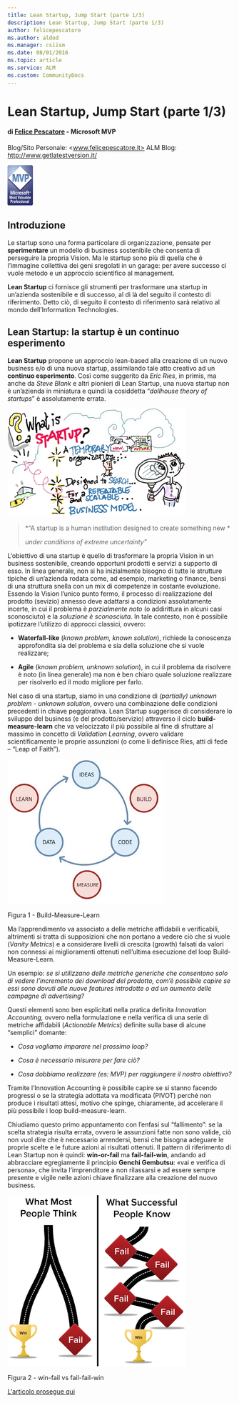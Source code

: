 ```yaml
---
title: Lean Startup, Jump Start (parte 1/3)
description: Lean Startup, Jump Start (parte 1/3)
author: felicepescatore
ms.author: aldod
ms.manager: csiism
ms.date: 08/01/2016
ms.topic: article
ms.service: ALM
ms.custom: CommunityDocs
---
```


# Lean Startup, Jump Start (parte 1/3)


#### di [Felice Pescatore](https://mvp.microsoft.com/it-it/mvp/Felice%20%20Pescatore-5001016) - Microsoft MVP
Blog/Sito Personale: <www.felicepescatore.it>
ALM Blog: <http://www.getlatestversion.it/>

![](img/MVPLogo.png)

Introduzione
------------

Le startup sono una forma particolare di organizzazione, pensate per
**sperimentare** un modello di business sostenibile che consenta di
perseguire la propria Vision. Ma le startup sono più di quella che è
l’immagine collettiva dei geni sregolati in un garage: per avere
successo ci vuole metodo e un approccio scientifico al management.

**Lean Startup** ci fornisce gli strumenti per trasformare una startup
in un’azienda sostenibile e di successo, al di là del seguito il
contesto di riferimento. Detto ciò, di seguito il contesto di
riferimento sarà relativo al mondo dell’Information Technologies.

Lean Startup: la startup è un continuo esperimento
--------------------------------------------------

**Lean Startup** propone un approccio lean-based alla creazione di un
nuovo business e/o di una nuova startup, assimilando tale atto creativo
ad un **continuo esperimento**. Così come suggerito da *Eric Ries*, in
primis, ma anche da *Steve Blank* e altri pionieri di Lean Startup, una
nuova startup non è un’azienda in miniatura e quindi la cosiddetta
“*dollhouse theory of startups*” è assolutamente errata.

![](./img/LeanStartupJumpStart1/image1.png)

> *“A startup is a human institution designed to create something new *
>
> *under conditions of extreme uncertainty”*

L’obiettivo di una startup è quello di trasformare la propria Vision in
un business sostenibile, creando opportuni prodotti e servizi a supporto
di esso. In linea generale, non si ha inizialmente bisogno di tutte le
strutture tipiche di un’azienda rodata come, ad esempio, marketing o
finance, bensì di una struttura snella con un mix di competenze in
costante evoluzione. Essendo la Vision l’unico punto fermo, il processo
di realizzazione del prodotto (sevizio) annesso deve adattarsi a
condizioni assolutamente incerte, in cui il problema è *parzialmente
noto* (o addirittura in alcuni casi sconosciuto) e la *soluzione è
sconosciuta*. In tale contesto, non è possibile ipotizzare l’utilizzo di
approcci classici, ovvero:

-   **Waterfall-like** (*known problem, known solution*), richiede la
    conoscenza approfondita sia del problema e sia della soluzione che
    si vuole realizzare;

-   **Agile** (*known problem, unknown solution*), in cui il problema da
    risolvere è noto (in linea generale) ma non è ben chiaro quale
    soluzione realizzare per risolverlo ed il modo migliore per farlo.

Nel caso di una startup, siamo in una condizione di *(partially) unknown
problem - unknown solution*, ovvero una combinazione delle condizioni
precedenti in chiave peggiorativa. Lean Startup suggerisce di
considerare lo sviluppo del business (e del prodotto/servizio)
attraverso il ciclo **build-measure-learn** che va velocizzato il più
possibile al fine di sfruttare al massimo in concetto di *Validation
Learning*, ovvero validare scientificamente le proprie assunzioni (o
come li definisce Ries, atti di fede – “Leap of Faith”).

![](./img/LeanStartupJumpStart1/image2.jpg)

Figura 1 - Build-Measure-Learn

Ma l’apprendimento va associato a delle metriche affidabili e
verificabili, altrimenti si tratta di supposizioni che non portano a
vedere ciò che si vuole (*Vanity Metrics*) e a considerare livelli di
crescita (growth) falsati da valori non connessi ai miglioramenti
ottenuti nell’ultima esecuzione del loop Build-Measure-Learn.

Un esempio: *se si utilizzano delle metriche generiche che consentono
solo di vedere l’incremento dei download del prodotto, com’è possibile
capire se essi sono dovuti alle nuove features introdotte o ad un
aumento delle campagne di advertising?*

Questi elementi sono ben esplicitati nella pratica definita *Innovation
Accounting,* ovvero nella formulazione e nella verifica di una serie di
metriche affidabili (*Actionable Metrics*) definite sulla base di alcune
“semplici” domante:

-   *Cosa vogliamo imparare nel prossimo loop?*

-   *Cosa è necessario misurare per fare ciò?*

-   *Cosa dobbiamo realizzare (es: MVP) per raggiungere il nostro
    obiettivo?*

Tramite l’Innovation Accounting è possibile capire se si stanno facendo
progressi o se la strategia adottata va modificata (PIVOT) perché non
produce i risultati attesi, motivo che spinge, chiaramente, ad
accelerare il più possibile i loop build-measure-learn.

Chiudiamo questo primo appuntamento con l’enfasi sul “fallimento”: se la
scelta strategia risulta errata, ovvero le assunzioni fatte non sono
valide, ciò non vuol dire che è necessario arrendersi, bensì che bisogna
adeguare le proprie scelte e le future azioni ai risultati ottenuti. Il
pattern di riferimento di Lean Startup non è quindi: **win-or-fail** ma
**fail-fail-win**, andando ad abbracciare egregiamente il principio
**Genchi Gembutsu**: «vai e verifica di persona», che invita
l’imprenditore a non rilassarsi e ad essere sempre presente e vigile
nelle azioni chiave finalizzare alla creazione del nuovo business.

![](./img/LeanStartupJumpStart1/image3.png)

Figura 2 - win-fail vs fail-fail-win

[L'articolo prosegue qui](LeanStartupJumpStart2.md)


